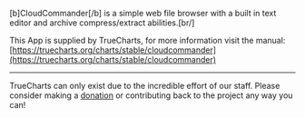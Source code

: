 [b]CloudCommander[/b] is a simple web file browser with a built in text editor and archive compress/extract abilities.[br/]


This App is supplied by TrueCharts, for more information visit the manual: [https://truecharts.org/charts/stable/cloudcommander](https://truecharts.org/charts/stable/cloudcommander)

---

TrueCharts can only exist due to the incredible effort of our staff.
Please consider making a [donation](https://truecharts.org/sponsor) or contributing back to the project any way you can!
